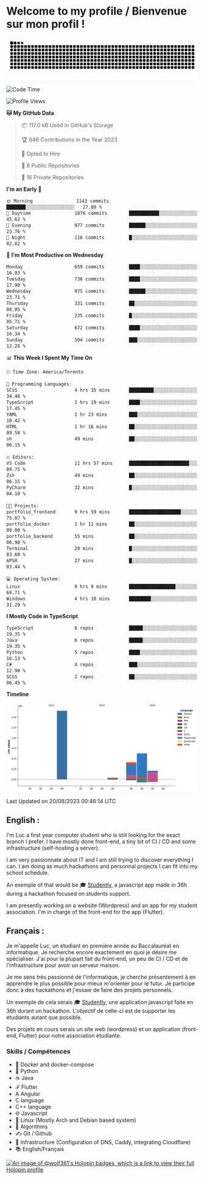 # Welcome to my profile / Bienvenue sur mon profil !

![snake gif](https://github.com/wolf-361/wolf-361/blob/output/github-contribution-grid-snake.svg)

<!--START_SECTION:waka-->
![Code Time](http://img.shields.io/badge/Code%20Time-273%20hrs%209%20mins-blue)

![Profile Views](http://img.shields.io/badge/Profile%20Views-0-blue)

**🐱 My GitHub Data** 

> 📦 117.0 kB Used in GitHub's Storage 
 > 
> 🏆 646 Contributions in the Year 2023
 > 
> 💼 Opted to Hire
 > 
> 📜 8 Public Repositories 
 > 
> 🔑 16 Private Repositories 
 > 
**I'm an Early 🐤** 

```text
🌞 Morning                1143 commits        ███████░░░░░░░░░░░░░░░░░░   27.80 % 
🌆 Daytime                1876 commits        ███████████░░░░░░░░░░░░░░   45.62 % 
🌃 Evening                977 commits         ██████░░░░░░░░░░░░░░░░░░░   23.76 % 
🌙 Night                  116 commits         █░░░░░░░░░░░░░░░░░░░░░░░░   02.82 % 
```
📅 **I'm Most Productive on Wednesday** 

```text
Monday                   659 commits         ████░░░░░░░░░░░░░░░░░░░░░   16.03 % 
Tuesday                  736 commits         ████░░░░░░░░░░░░░░░░░░░░░   17.90 % 
Wednesday                975 commits         ██████░░░░░░░░░░░░░░░░░░░   23.71 % 
Thursday                 331 commits         ██░░░░░░░░░░░░░░░░░░░░░░░   08.05 % 
Friday                   235 commits         █░░░░░░░░░░░░░░░░░░░░░░░░   05.71 % 
Saturday                 672 commits         ████░░░░░░░░░░░░░░░░░░░░░   16.34 % 
Sunday                   504 commits         ███░░░░░░░░░░░░░░░░░░░░░░   12.26 % 
```


📊 **This Week I Spent My Time On** 

```text
🕑︎ Time Zone: America/Toronto

💬 Programming Languages: 
SCSS                     4 hrs 35 mins       █████████░░░░░░░░░░░░░░░░   34.48 % 
TypeScript               2 hrs 19 mins       ████░░░░░░░░░░░░░░░░░░░░░   17.45 % 
YAML                     1 hr 23 mins        ███░░░░░░░░░░░░░░░░░░░░░░   10.42 % 
HTML                     1 hr 16 mins        ██░░░░░░░░░░░░░░░░░░░░░░░   09.58 % 
sh                       49 mins             ██░░░░░░░░░░░░░░░░░░░░░░░   06.15 % 

🔥 Editors: 
VS Code                  11 hrs 57 mins      ██████████████████████░░░   89.75 % 
Zsh                      49 mins             ██░░░░░░░░░░░░░░░░░░░░░░░   06.15 % 
PyCharm                  32 mins             █░░░░░░░░░░░░░░░░░░░░░░░░   04.10 % 

🐱‍💻 Projects: 
portfolio_frontend       9 hrs 59 mins       ███████████████████░░░░░░   75.07 % 
portfolio_docker         1 hr 11 mins        ██░░░░░░░░░░░░░░░░░░░░░░░   09.00 % 
portfolio_backend        55 mins             ██░░░░░░░░░░░░░░░░░░░░░░░   06.90 % 
Terminal                 28 mins             █░░░░░░░░░░░░░░░░░░░░░░░░   03.60 % 
APSR                     27 mins             █░░░░░░░░░░░░░░░░░░░░░░░░   03.44 % 

💻 Operating System: 
Linux                    9 hrs 9 mins        █████████████████░░░░░░░░   68.71 % 
Windows                  4 hrs 10 mins       ████████░░░░░░░░░░░░░░░░░   31.29 % 
```

**I Mostly Code in TypeScript** 

```text
TypeScript               6 repos             █████░░░░░░░░░░░░░░░░░░░░   19.35 % 
Java                     6 repos             █████░░░░░░░░░░░░░░░░░░░░   19.35 % 
Python                   5 repos             ████░░░░░░░░░░░░░░░░░░░░░   16.13 % 
C#                       4 repos             ███░░░░░░░░░░░░░░░░░░░░░░   12.90 % 
SCSS                     2 repos             ██░░░░░░░░░░░░░░░░░░░░░░░   06.45 % 
```



**Timeline**

![Lines of Code chart](https://raw.githubusercontent.com/wolf-361/wolf-361/main/assets/bar_graph.png)


 Last Updated on 20/08/2023 00:46:14 UTC
<!--END_SECTION:waka-->

## English : 

I'm Luc a first year computer student who is still looking for the exact branch I prefer. I have mostly done front-end, a tiny bit of CI / CD and some infrastructure (self-hosting a server).

I am very passionnate about IT and I am still trying to discover everything I can. I am doing as much hackathons and personnal projects I can fit into my school schedule.

An exemple of that would be 🎓 [Studently](https://github.com/wolf-361/Studently-CodeJam12), a javascript app made in 36h during a hackathon focused on students support.

I am presently working on a website (Wordpress) and an app for my student association. I'm in charge of the front-end for the app (Flutter).

## Français :

Je m'appelle Luc, un étudiant en première année au Baccalauréat en informatique. Je recherche encore exactement en quoi je désire me spécialiser. J'ai pour la plupart fait du front-end, un peu de CI / CD et de l'infrastructure pour avoir un serveur maison.

Je me sens très passionné de l'informatique, je cherche présentement à en apprendre le plus possible pour mieux m'orienter pour le futur. Je participe donc à des hackathons et j'essaie de faire des projets personnels.

Un exemple de cela serais 🎓 [Studently](https://github.com/wolf-361/Studently-CodeJam12), une application javascript faite en 36h durant un hackathon. L'objectif de celle-ci est de supporter les étudiants autant que possible.

Des projets en cours serais un site web (wordpress) et un application (front-end, Flutter) pour notre association étudiante.

###  Skills / Compétences

* 🐋 Docker and docker-compose
* 🐍 Python
* ☕ Java
* ℱ Flutter
* A Angular
* C language
* C++ language
* 🌐 Javascript
* 🐧 Linux (Mostly Arch and Debian based system)
* 🧩 Algorithms
* ✍️ Git / Github
* 📜 Infrastructure (Configuration of DNS, Caddy, integrating Cloudflare)
* 📚 English/Français

[![An image of @wolf361's Holopin badges, which is a link to view their full Holopin profile](https://holopin.me/wolf361)](https://holopin.io/@wolf361)


